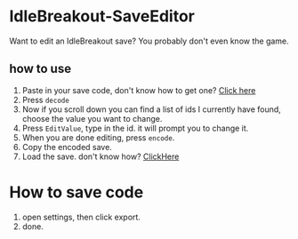 # IdleBreakout-SaveEditor  
Want to edit an IdleBreakout save? You probably don't even know the game.  
## how to use ##  
1. Paste in your save code, don't know how to get one? [Click here](https://github.com/hecker7734/IdleBreakout-SaveEditor/blob/main/README.md#How-to-save-code)  
2. Press `decode`  
3. Now if you scroll down you can find a list of ids I currently have found, choose the value you want to change.
4. Press `EditValue`, type in the id. it will prompt you to change it.
5. When you are done editing, press `encode`.
6. Copy the encoded save.
7. Load the save. don't know how? [ClickHere](#How-to-save-code)  









































# How to save code
1. open settings, then click export.
2. done.
